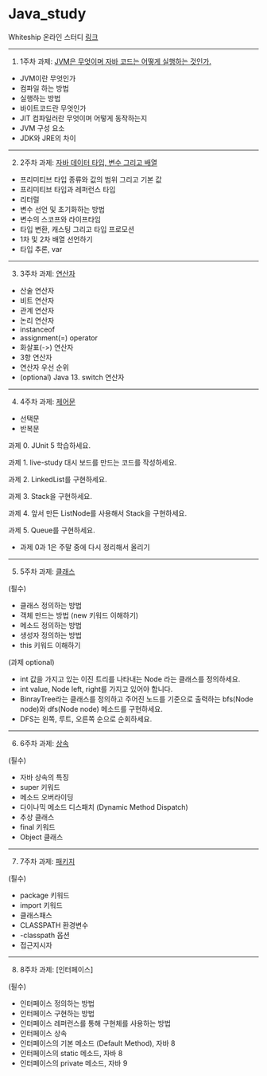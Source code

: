 # Java_study

Whiteship 온라인 스터디 [링크](https://github.com/whiteship/live-study)

* * *

1. 1주차 과제: [JVM은 무엇이며 자바 코드는 어떻게 실행하는 것인가.](https://becomegp.tistory.com/36)
  * JVM이란 무엇인가
  * 컴파일 하는 방법
  * 실행하는 방법
  * 바이트코드란 무엇인가
  * JIT 컴파일러란 무엇이며 어떻게 동작하는지
  * JVM 구성 요소
  * JDK와 JRE의 차이

* * *

2. 2주차 과제: [자바 데이터 타입, 변수 그리고 배열](https://becomegp.tistory.com/38)
 * 프리미티브 타입 종류와 값의 범위 그리고 기본 값
 * 프리미티브 타입과 레퍼런스 타입
 * 리터럴
 * 변수 선언 및 초기화하는 방법
 * 변수의 스코프와 라이프타임
 * 타입 변환, 캐스팅 그리고 타입 프로모션
 * 1차 및 2차 배열 선언하기
 * 타입 추론, var

* * *

3. 3주차 과제: [연산자](https://becomegp.tistory.com/41)
 * 산술 연산자
 * 비트 연산자
 * 관계 연산자
 * 논리 연산자
 * instanceof
 * assignment(=) operator
 * 화살표(->) 연산자
 * 3항 연산자
 * 연산자 우선 순위
 * (optional) Java 13. switch 연산자
 
 * * *
 
 4. 4주차 과제: [제어문](https://becomegp.tistory.com/44)
 * 선택문
 * 반복문
 
  과제 0. JUnit 5 학습하세요.
  
  과제 1. live-study 대시 보드를 만드는 코드를 작성하세요.
  
  과제 2. LinkedList를 구현하세요.
  
  과제 3. Stack을 구현하세요.
  
  과제 4. 앞서 만든 ListNode를 사용해서 Stack을 구현하세요.
  
  과제 5. Queue를 구현하세요.
  
 * 과제 0과 1은 주말 중에 다시 정리해서 올리기
  
  * * *
  
  5. 5주차 과제: [클래스](https://becomegp.tistory.com/47)
  
(필수)
* 클래스 정의하는 방법
* 객체 만드는 방법 (new 키워드 이해하기)
* 메소드 정의하는 방법
* 생성자 정의하는 방법
* this 키워드 이해하기

(과제 optional)
* int 값을 가지고 있는 이진 트리를 나타내는 Node 라는 클래스를 정의하세요.
* int value, Node left, right를 가지고 있어야 합니다.
* BinrayTree라는 클래스를 정의하고 주어진 노드를 기준으로 출력하는 bfs(Node node)와 dfs(Node node) 메소드를 구현하세요.
* DFS는 왼쪽, 루트, 오른쪽 순으로 순회하세요.


* * *

6. 6주차 과제: [상속](https://becomegp.tistory.com/48)

(필수)
* 자바 상속의 특징
* super 키워드
* 메소드 오버라이딩
* 다이나믹 메소드 디스패치 (Dynamic Method Dispatch)
* 추상 클래스
* final 키워드
* Object 클래스


* * *

7. 7주차 과제: [패키지](https://becomegp.tistory.com/49)

(필수)
* package 키워드
* import 키워드
* 클래스패스
* CLASSPATH 환경변수
* -classpath 옵션
* 접근지시자


* * *

8. 8주차 과제: [인터페이스]

(필수)
* 인터페이스 정의하는 방법
* 인터페이스 구현하는 방법
* 인터페이스 레퍼런스를 통해 구현체를 사용하는 방법
* 인터페이스 상속
* 인터페이스의 기본 메소드 (Default Method), 자바 8
* 인터페이스의 static 메소드, 자바 8
* 인터페이스의 private 메소드, 자바 9

